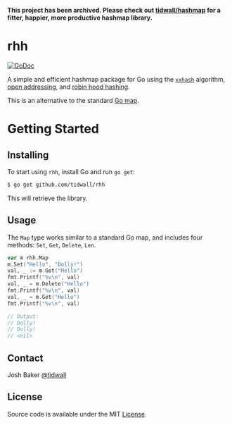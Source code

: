 **This project has been archived. Please check out [tidwall/hashmap](https://github.com/tidwall/hashmap) for a fitter, happier, more productive hashmap library.**

# rhh

[![GoDoc](https://img.shields.io/badge/api-reference-blue.svg?style=flat-square)](https://godoc.org/github.com/tidwall/rhh)

A simple and efficient hashmap package for Go using the
[`xxhash`](http://www.xxhash.com) algorithm,
[open addressing](https://en.wikipedia.org/wiki/Hash_table#Open_addressing), and
[robin hood hashing](https://en.wikipedia.org/wiki/Hash_table#Robin_Hood_hashing).

This is an alternative to the standard [Go map](https://golang.org/ref/spec#Map_types).

# Getting Started

## Installing

To start using `rhh`, install Go and run `go get`:

```sh
$ go get github.com/tidwall/rhh
```

This will retrieve the library.

## Usage

The `Map` type works similar to a standard Go map, and includes four methods:
`Set`, `Get`, `Delete`, `Len`.

```go
var m rhh.Map
m.Set("Hello", "Dolly!")
val, _ := m.Get("Hello")
fmt.Printf("%v\n", val)
val, _ = m.Delete("Hello")
fmt.Printf("%v\n", val)
val, _ = m.Get("Hello")
fmt.Printf("%v\n", val)

// Output:
// Dolly!
// Dolly!
// <nil>
```

## Contact

Josh Baker [@tidwall](http://twitter.com/tidwall)

## License

Source code is available under the MIT [License](/LICENSE).
